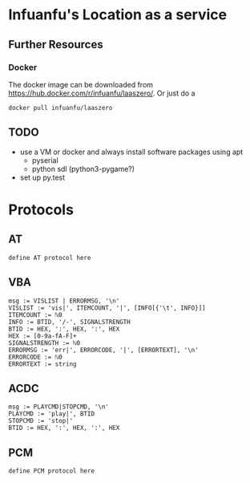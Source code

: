 # Infuanfu's Location as a service

## Further Resources

### Docker

The docker image can be downloaded from https://hub.docker.com/r/infuanfu/laaszero/. Or just do a
```
docker pull infuanfu/laaszero
```

## TODO
 * use a VM or docker and always install software packages using apt
   * pyserial
   * python sdl (python3-pygame?)
 * set up py.test

# Protocols

## AT
    define AT protocol here

## VBA

    msg := VISLIST | ERRORMSG, '\n'
    VISLIST := 'vis|', ITEMCOUNT, '|', [INFO[{'\t', INFO}]]
    ITEMCOUNT := ℕ0
    INFO := BTID, '/-', SIGNALSTRENGTH
    BTID := HEX, ':', HEX, ':', HEX
    HEX := [0-9a-fA-F]+
    SIGNALSTRENGTH := ℕ0
    ERRORMSG := 'err|', ERRORCODE, '|', [ERRORTEXT], '\n'
    ERRORCODE := ℕ0
    ERRORTEXT := string

## ACDC

    msg := PLAYCMD|STOPCMD, '\n'
    PLAYCMD := 'play|', BTID
    STOPCMD := 'stop|'
    BTID := HEX, ':', HEX, ':', HEX


## PCM

    define PCM protocol here
